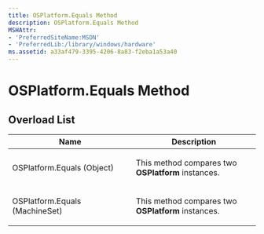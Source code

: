 ```yaml
---
title: OSPlatform.Equals Method
description: OSPlatform.Equals Method
MSHAttr:
- 'PreferredSiteName:MSDN'
- 'PreferredLib:/library/windows/hardware'
ms.assetid: a33af479-3395-4206-8a83-f2eba1a53a40
---
```


# OSPlatform.Equals Method


## <span id="Overload-List"></span><span id="overload_list"></span><span id="OVERLOAD_LIST"></span>Overload List


<table>
<colgroup>
<col width="50%" />
<col width="50%" />
</colgroup>
<thead>
<tr class="header">
<th>Name</th>
<th>Description</th>
</tr>
</thead>
<tbody>
<tr class="odd">
<td><p>OSPlatform.Equals (Object)</p></td>
<td><p>This method compares two <strong>OSPlatform</strong> instances.</p></td>
</tr>
<tr class="even">
<td><p>OSPlatform.Equals (MachineSet)</p></td>
<td><p>This method compares two <strong>OSPlatform</strong> instances.</p></td>
</tr>
</tbody>
</table>

 

 

 






